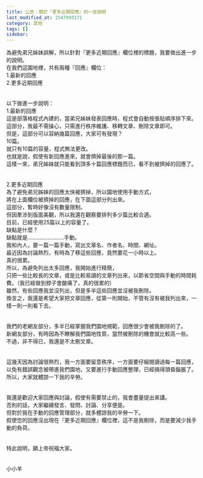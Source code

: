 ```yaml
---
title: 公告：關於『更多近期回應』的一些說明
last_modified_at: 1547993171
category: 其他
tags: []
sidebar: 
---
```


<p>為避免弟兄姊妹誤解，所以針對『更多近期回應』欄位裡的標題，我要做出進一步的說明。<br/><!--more-->在我們這園地裡，共有兩種『回應』欄位：<br/>1.最新的回應<br/>2.更多近期回應<br/><br/><br/>以下做進一步說明：<br/>1.最新的回應<br/>這是部落格程式內建的，當弟兄姊妹發表回應時，程式會自動按張貼順序排下來。<br/>這部分，我最不需操心，只需進行秩序維護、移轉文章、刪除文章即可。<br/>但是，這部分可以容納幾篇回應，大家可有發現？<br/>10篇。<br/>就只有10篇的容量，程式無法更改。<br/>也就是說，假使有新回應進來，就會擠掉最後的那一篇。<br/>這樣一來，弟兄姊妹就只能看到頂多十篇回應標題而已，看不到被擠掉的回應了。<br/><br/><br/>2.更多近期回應<br/>為了避免弟兄姊妹的回應太快被擠掉，所以園地使用手動方式，<br/>將在上面欄位被擠掉的回應，在下面這部分列出來。<br/>這部分，暫時好像沒有數量限制。<br/>但因牽涉到版面美觀，所以我還在觀察要排列多少篇比較合適。<br/>目前，已經使用25篇以上的容量了。<br/>缺點是什麼？<br/>缺點就是……………………手動。<br/>我和內人，要一篇一篇手動，寫出文章名、作者名、時間、網址。<br/>最近因為討論熱烈，有時為了移這些回應，竟然要花一小時以上。<br/>真的很累。<br/>所以，為避免列出太多回應，我開始進行精簡，<br/>只把一些比較長的文章，或是比較易讀的文章列出來，以節省空間與手動的時間耗費。（我已經做到脖子會酸痛了，真的很累的）<br/>雖然，有些回應我並沒列出，但是多半這些回應並沒被我刪除。<br/>換言之，我還是希望大家把文章回應，從第一則開始，不管有沒有被我列出來，一樣一則一則看下去。<br/><br/><br/>我們的老網友部分，多半已經掌握我們園地規範，回應很少會被我刪除的了。<br/>新網友部分，有時因為不瞭解我們園地性質，當然被刪除的機會就比較高一些。<br/>不過，非不得已，我還是不太刪文章。<br/><br/><br/>這幾天因為討論很熱烈，我一方面要留意秩序，一方面要仔細閱讀過每一篇回應，以免有錯誤觀念被帶進我們園地，又要進行手動回應整理，已經搞得頭昏腦脹了。<br/>所以，大家就體諒一下我的辛勞。<br/><br/><br/>我還是歡迎大家回應與討論，假使有需要禁止的，我會盡量提出來講。<br/>否則的話，大家繼續發言、發問、討論、分享便是。<br/>但對於我在手動的回應管理部分，就多體諒我的辛勞一下。<br/>假使您的回應沒出現在『更多近期回應』欄位裡，這不是我刪除，而是要減少我手動的負荷。<br/><br/><br/>特此說明，願上帝祝福大家。<br/><br/><br/>小小羊<br/>
</p>